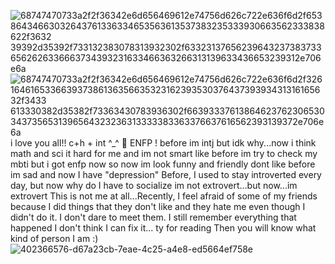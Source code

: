 ![68747470733a2f2f36342e6d656469612e74756d626c722e636f6d2f65386434663032643761336334653563613537383235333930663562333838622f3632 39392d35392f733132383078313932302f633231376562396432373837336562626336663734393231633466363266313139633436653239312e706e6a](https://github.com/user-attachments/assets/e4297f54-dd3c-482d-8f06-8a15ad38d48a)
![68747470733a2f2f36342e6d656469612e74756d626c722e636f6d2f32616461653366393738613635663532316239353037643739393431316165632f3433 613330382d35382f73363430783936302f663933376138646237623065303437356531396564323236313333383363376637616562393139372e706e6a](https://github.com/user-attachments/assets/d67a23cb-7eae-4c25-a4e8-ed5664ef758e)
i love you all!! c+h + int ^_^ 🥣
ENFP ! before im intj but idk why...now i think math and sci it hard for me and im not smart like before im try to check my mbti but i got enfp now so now im look funny and friendly dont like before im sad and now I have "depression" Before, I used to stay introverted every day, but now why do I have to socialize im not extrovert...but now...im extrovert This is not me at all...Recently, I feel afraid of some of my friends because I did things that they don't like and they hate me even though I didn't do it. I don't dare to meet them. I still remember everything that happened
I don't think I can fix it...
ty for reading Then you will know what kind of person I am :)
![402366576-d67a23cb-7eae-4c25-a4e8-ed5664ef758e](https://github.com/user-attachments/assets/e9169604-9e28-4813-bbc3-190d1e3b610b)



